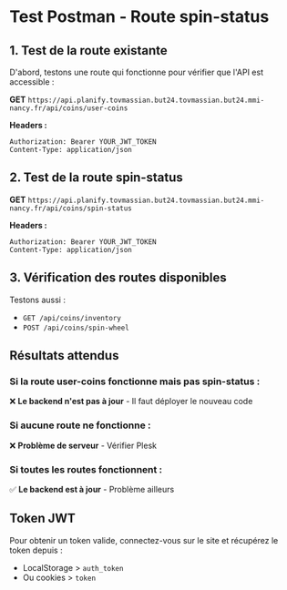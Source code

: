 # Test Postman - Route spin-status

## 1. Test de la route existante
D'abord, testons une route qui fonctionne pour vérifier que l'API est accessible :

**GET** `https://api.planify.tovmassian.but24.tovmassian.but24.mmi-nancy.fr/api/coins/user-coins`

**Headers :**
```
Authorization: Bearer YOUR_JWT_TOKEN
Content-Type: application/json
```

## 2. Test de la route spin-status
**GET** `https://api.planify.tovmassian.but24.tovmassian.but24.mmi-nancy.fr/api/coins/spin-status`

**Headers :**
```
Authorization: Bearer YOUR_JWT_TOKEN
Content-Type: application/json
```

## 3. Vérification des routes disponibles
Testons aussi :
- `GET /api/coins/inventory`
- `POST /api/coins/spin-wheel`

## Résultats attendus

### Si la route user-coins fonctionne mais pas spin-status :
❌ **Le backend n'est pas à jour** - Il faut déployer le nouveau code

### Si aucune route ne fonctionne :
❌ **Problème de serveur** - Vérifier Plesk

### Si toutes les routes fonctionnent :
✅ **Le backend est à jour** - Problème ailleurs

## Token JWT
Pour obtenir un token valide, connectez-vous sur le site et récupérez le token depuis :
- LocalStorage > `auth_token`
- Ou cookies > `token` 